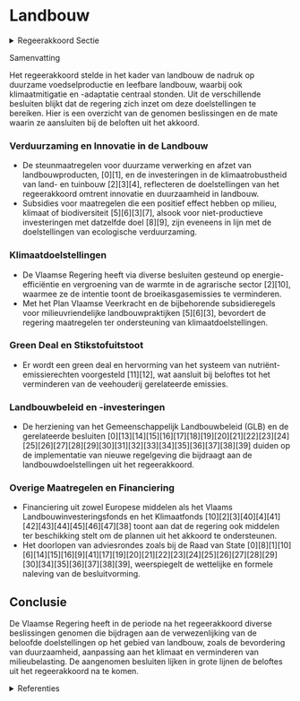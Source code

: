 # Landbouw

<details>
        <summary>Regeerakkoord Sectie </summary>
        <p>1.5 Landbouw Om de klimaatdoelstelling te realiseren zetten we volop in op de verdere omslag naar een duur-zame voedselproductie en leefbare landbouw. Innovatie (technologisch, verdienmodellen, ruimtegebruik), ecologische verduurzaming en ondernemerschap staan daarbij centraal. Bij de Vlaamse invulling van het nieuwe Gemeenschappelijk Landbouwbeleid (2021–2027) voorzien we de nodige maatregelen en instru-menten om deze emissiereductie te realiseren. We hervormen het Vlaams Landbouwinvesteringsfonds tot een toekomstge-richt ondernemersfonds. Het investeringsbeleid richt zich op innovatieve, milieu- en klimaat-vriendelijke productie. De selectiemethode toegepast op alle steunaanvragen wordt bijge-stuurd zodat investeringen die het meest bijdragen aan het verlagen van de omgevingsdruk en het meest bijdragen aan klimaatmitigatie (hoogste broeikasgasemissie reductie per euro investeringssteun) en -adaptatie het hoogst gerangschikt worden. Zo’n kwart van de landbouwemissies (2,0 Mton in 2016) zijn energetisch, en komen vnl. voort uit verwarming van stallen en serres. Om dit tegen 2030 met 40% terug te voeren, zetten we sterk in op energie-efficiëntie en een vergroening van de warmte. Driekwart van de landbouwemissies komen rechtstreeks of onrechtstreeks voort uit de veehouderij. Via een green deal dringen we de uitstoot via verteringsprocessen terug, onder meer door optimalisering van voederrantsoenen en voederefficiëntie en verbetering van bedrijfs-management. Na evaluatie hervormen we het systeem van nutriënt-emissierechten, zodat het meer bijdraagt aan het realiseren van de doelstel-lingen op vlak van waterkwaliteit, klimaat en luchtkwaliteit. We onderzoeken op welke wijze emissie-reduce-rende technieken geïmplementeerd kunnen worden om de klimaatimpact van nieuwe stallen te verminderen. </p>
        </details> 

Samenvatting

Het regeerakkoord stelde in het kader van landbouw de nadruk op duurzame voedselproductie en leefbare landbouw, waarbij ook klimaatmitigatie en -adaptatie centraal stonden. Uit de verschillende besluiten blijkt dat de regering zich inzet om deze doelstellingen te bereiken. Hier is een overzicht van de genomen beslissingen en de mate waarin ze aansluiten bij de beloften uit het akkoord.

### Verduurzaming en Innovatie in de Landbouw

- De steunmaatregelen voor duurzame verwerking en afzet van landbouwproducten, \[0\]\[1\], en de investeringen in de klimaatrobustheid van land- en tuinbouw \[2\]\[3\]\[4\], reflecteren de doelstellingen van het regeerakkoord omtrent innovatie en duurzaamheid in landbouw.
- Subsidies voor maatregelen die een positief effect hebben op milieu, klimaat of biodiversiteit \[5\]\[6\]\[3\]\[7\], alsook voor niet-productieve investeringen met datzelfde doel \[8\]\[9\], zijn eveneens in lijn met de doelstellingen van ecologische verduurzaming.

### Klimaatdoelstellingen

- De Vlaamse Regering heeft via diverse besluiten gesteund op energie-efficiëntie en vergroening van de warmte in de agrarische sector \[2\]\[10\], waarmee ze de intentie toont de broeikasgasemissies te verminderen.
- Met het Plan Vlaamse Veerkracht en de bijbehorende subsidieregels voor milieuvriendelijke landbouwpraktijken \[5\]\[6\]\[3\], bevordert de regering maatregelen ter ondersteuning van klimaatdoelstellingen.
  
### Green Deal en Stikstofuitstoot

- Er wordt een green deal en hervorming van het systeem van nutriënt-emissierechten voorgesteld \[11\]\[12\], wat aansluit bij beloftes tot het verminderen van de veehouderij gerelateerde emissies.

### Landbouwbeleid en -investeringen

- De herziening van het Gemeenschappelijk Landbouwbeleid (GLB) en de gerelateerde besluiten \[0\]\[13\]\[14\]\[15\]\[16\]\[17\]\[18\]\[19\]\[20\]\[21\]\[22\]\[23\]\[24\]\[25\]\[26\]\[27\]\[28\]\[29\]\[30\]\[31\]\[32\]\[33\]\[34\]\[35\]\[36\]\[37\]\[38\]\[39\] duiden op de implementatie van nieuwe regelgeving die bijdraagt aan de landbouwdoelstellingen uit het regeerakkoord.

### Overige Maatregelen en Financiering

- Financiering uit zowel Europese middelen als het Vlaams Landbouwinvesteringsfonds en het Klimaatfonds \[10\]\[2\]\[3\]\[40\]\[4\]\[41\]\[42\]\[43\]\[44\]\[45\]\[46\]\[47\]\[38\] toont aan dat de regering ook middelen ter beschikking stelt om de plannen uit het akkoord te ondersteunen.
- Het doorlopen van adviesrondes zoals bij de Raad van State \[0\]\[8\]\[1\]\[10\]\[6\]\[14\]\[15\]\[16\]\[9\]\[41\]\[17\]\[19\]\[20\]\[21\]\[22\]\[23\]\[24\]\[25\]\[26\]\[27\]\[28\]\[29\]\[30\]\[34\]\[35\]\[36\]\[37\]\[38\]\[39\], weerspiegelt de wettelijke en formele naleving van de besluitvorming.

## Conclusie

De Vlaamse Regering heeft in de periode na het regeerakkoord diverse beslissingen genomen die bijdragen aan de verwezenlijking van de beloofde doelstellingen op het gebied van landbouw, zoals de bevordering van duurzaamheid, aanpassing aan het klimaat en verminderen van milieubelasting. De aangenomen besluiten lijken in grote lijnen de beloftes uit het regeerakkoord na te komen.

<details>
        <summary> Referenties</summary>
        
**[\[0\]](https://beslissingenvlaamseregering.vlaanderen.be/?search=Steun%20voor%20investeringen%20voor%20duurzame%20verwerking%20en%20afzet%20van%20landbouwproducten&dateOption=select&startDate=2023-07-14T08%3A00%3A00Z&endDate=2023-07-14T08%3A00%3A00Z)** : **(2023-07-14)** Steun voor investeringen voor duurzame verwerking en afzet van landbouwproducten 

**[\[1\]](https://beslissingenvlaamseregering.vlaanderen.be/?search=Steun%20voor%20investeringen%20voor%20duurzame%20verwerking%20en%20afzet%20van%20landbouwproducten&dateOption=select&startDate=2023-10-06T08%3A00%3A00Z&endDate=2023-10-06T08%3A00%3A00Z)** : **(2023-10-06)** Steun voor investeringen voor duurzame verwerking en afzet van landbouwproducten 

**[\[2\]](https://beslissingenvlaamseregering.vlaanderen.be/?search=Bijsturing%20intern%20Klimaatplan%20Vlaamse%20Overheid&dateOption=select&startDate=2021-07-16T06%3A00%3A00Z&endDate=2021-07-16T06%3A00%3A00Z)** : **(2021-07-16)** Bijsturing intern Klimaatplan Vlaamse Overheid 

**[\[3\]](https://beslissingenvlaamseregering.vlaanderen.be/?search=Plan%20Vlaamse%20Veerkracht%3A%20wijziging%20besluit%20subsidies%20groene%20maatregelen%20land-%20en%20tuinbouwbedrijven&dateOption=select&startDate=2022-07-15T08%3A00%3A00Z&endDate=2022-07-15T08%3A00%3A00Z)** : **(2022-07-15)** Plan Vlaamse Veerkracht: wijziging besluit subsidies groene maatregelen land- en tuinbouwbedrijven 

**[\[4\]](https://beslissingenvlaamseregering.vlaanderen.be/?search=Plan%20Vlaamse%20Veerkracht%3A%20wijziging%20besluit%20subsidies%20groene%20maatregelen%20land-%20en%20tuinbouwbedrijven&dateOption=select&startDate=2022-09-30T09%3A30%3A00Z&endDate=2022-09-30T09%3A30%3A00Z)** : **(2022-09-30)** Plan Vlaamse Veerkracht: wijziging besluit subsidies groene maatregelen land- en tuinbouwbedrijven 

**[\[5\]](https://beslissingenvlaamseregering.vlaanderen.be/?search=Plan%20Vlaamse%20Veerkracht%3A%20subsidieregels%20voor%20de%20uitvoering%20van%20maatregelen%20met%20een%20gunstig%20effect%20op%20milieu%2C%20klimaat%20of%20biodiversiteit&dateOption=select&startDate=2021-09-10T08%3A00%3A00Z&endDate=2021-09-10T08%3A00%3A00Z)** : **(2021-09-10)** Plan Vlaamse Veerkracht: subsidieregels voor de uitvoering van maatregelen met een gunstig effect op milieu, klimaat of biodiversiteit 

**[\[6\]](https://beslissingenvlaamseregering.vlaanderen.be/?search=Plan%20Vlaamse%20Veerkracht%3A%20subsidieregels%20voor%20de%20uitvoering%20van%20maatregelen%20met%20een%20gunstig%20effect%20op%20milieu%2C%20klimaat%20of%20biodiversiteit&dateOption=select&startDate=2021-07-16T06%3A00%3A00Z&endDate=2021-07-16T06%3A00%3A00Z)** : **(2021-07-16)** Plan Vlaamse Veerkracht: subsidieregels voor de uitvoering van maatregelen met een gunstig effect op milieu, klimaat of biodiversiteit 

**[\[7\]](https://beslissingenvlaamseregering.vlaanderen.be/?search=Plan%20Vlaamse%20Veerkracht%3A%20Projectoproepen%20land-%20en%20tuinbouwsector%20rond%20samenwerking%20met%20betrekking%20tot%20ondernemerschap%2C%20digitalisering%20en%20kennisdeling&dateOption=select&startDate=2021-07-16T06%3A00%3A00Z&endDate=2021-07-16T06%3A00%3A00Z)** : **(2021-07-16)** Plan Vlaamse Veerkracht: Projectoproepen land- en tuinbouwsector rond samenwerking met betrekking tot ondernemerschap, digitalisering en kennisdeling 

**[\[8\]](https://beslissingenvlaamseregering.vlaanderen.be/?search=Steun%20voor%20niet-productieve%20investeringen%20voor%20milieu-%20en%20klimaatdoelen%20in%20de%20landbouw&dateOption=select&startDate=2023-03-07T12%3A00%3A00Z&endDate=2023-03-07T12%3A00%3A00Z)** : **(2023-03-07)** Steun voor niet-productieve investeringen voor milieu- en klimaatdoelen in de landbouw 

**[\[9\]](https://beslissingenvlaamseregering.vlaanderen.be/?search=Steun%20voor%20niet-productieve%20investeringen%20voor%20milieu-%20en%20klimaatdoelen%20in%20de%20landbouw&dateOption=select&startDate=2023-04-21T08%3A00%3A00Z&endDate=2023-04-21T08%3A00%3A00Z)** : **(2023-04-21)** Steun voor niet-productieve investeringen voor milieu- en klimaatdoelen in de landbouw 

**[\[10\]](https://beslissingenvlaamseregering.vlaanderen.be/?search=Plan%20Vlaamse%20Veerkracht%3A%20subsidies%20duurzaam%20watergebruik%20en%20overheidsopdracht%20studie%20naar%20%E2%80%98Groenblauwe%20business%20modellen%20voor%20landbouwers%E2%80%99&dateOption=select&startDate=2022-12-09T09%3A00%3A00Z&endDate=2022-12-09T09%3A00%3A00Z)** : **(2022-12-09)** Plan Vlaamse Veerkracht: subsidies duurzaam watergebruik en overheidsopdracht studie naar ‘Groenblauwe business modellen voor landbouwers’ 

**[\[11\]](https://beslissingenvlaamseregering.vlaanderen.be/?search=Visienota%20%27Bijkomende%20maatregelen%20Klimaat%27&dateOption=select&startDate=2021-11-05T15%3A30%3A00Z&endDate=2021-11-05T15%3A30%3A00Z)** : **(2021-11-05)** Visienota 'Bijkomende maatregelen Klimaat' 

**[\[12\]](https://beslissingenvlaamseregering.vlaanderen.be/?search=Regels%20vergoeding%20veevoeder%20met%20een%20methaanreducerend%20effect&dateOption=select&startDate=2022-02-25T09%3A00%3A00Z&endDate=2022-02-25T09%3A00%3A00Z)** : **(2022-02-25)** Regels vergoeding veevoeder met een methaanreducerend effect 

**[\[13\]](https://beslissingenvlaamseregering.vlaanderen.be/?search=Voorschriften%20landbouwsubsidies%20voor%20uitvoering%20maatregelen%20met%20een%20gunstig%20effect%20op%20het%20milieu%2C%20het%20klimaat%20en%20de%20biodiversiteit&dateOption=select&startDate=2023-03-07T12%3A00%3A00Z&endDate=2023-03-07T12%3A00%3A00Z)** : **(2023-03-07)** Voorschriften landbouwsubsidies voor uitvoering maatregelen met een gunstig effect op het milieu, het klimaat en de biodiversiteit 

**[\[14\]](https://beslissingenvlaamseregering.vlaanderen.be/?search=Combineren%20van%20agromilieuklimaatmaatregelen%2C%20ecoregelingen%20en%20beheerovereenkomsten%20landbouw&dateOption=select&startDate=2023-05-12T08%3A00%3A00Z&endDate=2023-05-12T08%3A00%3A00Z)** : **(2023-05-12)** Combineren van agromilieuklimaatmaatregelen, ecoregelingen en beheerovereenkomsten landbouw 

**[\[15\]](https://beslissingenvlaamseregering.vlaanderen.be/?search=Voorschriften%20landbouwsubsidies%20voor%20uitvoering%20maatregelen%20met%20een%20gunstig%20effect%20op%20het%20milieu%2C%20het%20klimaat%20en%20de%20biodiversiteit&dateOption=select&startDate=2023-04-21T08%3A00%3A00Z&endDate=2023-04-21T08%3A00%3A00Z)** : **(2023-04-21)** Voorschriften landbouwsubsidies voor uitvoering maatregelen met een gunstig effect op het milieu, het klimaat en de biodiversiteit 

**[\[16\]](https://beslissingenvlaamseregering.vlaanderen.be/?search=Combineren%20van%20agromilieuklimaatmaatregelen%2C%20ecoregelingen%20en%20beheerovereenkomsten%20landbouw&dateOption=select&startDate=2023-03-24T09%3A00%3A00Z&endDate=2023-03-24T09%3A00%3A00Z)** : **(2023-03-24)** Combineren van agromilieuklimaatmaatregelen, ecoregelingen en beheerovereenkomsten landbouw 

**[\[17\]](https://beslissingenvlaamseregering.vlaanderen.be/?search=Steun%20voor%20productieve%20investeringen%20en%20opstartverrichtingen%20in%20de%20landbouw&dateOption=select&startDate=2023-03-07T12%3A00%3A00Z&endDate=2023-03-07T12%3A00%3A00Z)** : **(2023-03-07)** Steun voor productieve investeringen en opstartverrichtingen in de landbouw 

**[\[18\]](https://beslissingenvlaamseregering.vlaanderen.be/?search=Subsidies%20agromilieu-%20en%20klimaatmaatregelen%3A%20wijzigingsbesluit&dateOption=select&startDate=2020-10-23T08%3A00%3A00Z&endDate=2020-10-23T08%3A00%3A00Z)** : **(2020-10-23)** Subsidies agromilieu- en klimaatmaatregelen: wijzigingsbesluit 

**[\[19\]](https://beslissingenvlaamseregering.vlaanderen.be/?search=Steun%20voor%20sensibiliseringsacties%20duurzame%20landbouw&dateOption=select&startDate=2023-04-21T08%3A00%3A00Z&endDate=2023-04-21T08%3A00%3A00Z)** : **(2023-04-21)** Steun voor sensibiliseringsacties duurzame landbouw 

**[\[20\]](https://beslissingenvlaamseregering.vlaanderen.be/?search=Steun%20voor%20sensibiliseringsacties%20duurzame%20landbouw&dateOption=select&startDate=2023-03-07T12%3A00%3A00Z&endDate=2023-03-07T12%3A00%3A00Z)** : **(2023-03-07)** Steun voor sensibiliseringsacties duurzame landbouw 

**[\[21\]](https://beslissingenvlaamseregering.vlaanderen.be/?search=Steun%20voor%20opstart%20van%20of%20omschakeling%20naar%20een%20toekomstgerichte%20duurzame%20ondernemingsstrategie%20op%20een%20landbouwbedrijf&dateOption=select&startDate=2023-10-06T08%3A00%3A00Z&endDate=2023-10-06T08%3A00%3A00Z)** : **(2023-10-06)** Steun voor opstart van of omschakeling naar een toekomstgerichte duurzame ondernemingsstrategie op een landbouwbedrijf 

**[\[22\]](https://beslissingenvlaamseregering.vlaanderen.be/?search=Steun%20innovatieve%20investeringen%20landbouw&dateOption=select&startDate=2023-03-07T12%3A00%3A00Z&endDate=2023-03-07T12%3A00%3A00Z)** : **(2023-03-07)** Steun innovatieve investeringen landbouw 

**[\[23\]](https://beslissingenvlaamseregering.vlaanderen.be/?search=Steun%20innovatieve%20investeringen%20landbouw&dateOption=select&startDate=2023-04-21T08%3A00%3A00Z&endDate=2023-04-21T08%3A00%3A00Z)** : **(2023-04-21)** Steun innovatieve investeringen landbouw 

**[\[24\]](https://beslissingenvlaamseregering.vlaanderen.be/?search=Steun%20voor%20productieve%20investeringen%20en%20opstartverrichtingen%20in%20de%20landbouw&dateOption=select&startDate=2023-04-21T08%3A00%3A00Z&endDate=2023-04-21T08%3A00%3A00Z)** : **(2023-04-21)** Steun voor productieve investeringen en opstartverrichtingen in de landbouw 

**[\[25\]](https://beslissingenvlaamseregering.vlaanderen.be/?search=Gemeenschappelijk%20Landbouwbeleid%20%28GLB%29%3A%20verbetering%20productie%20en%20afzet%20producten%20bijenteelt&dateOption=select&startDate=2023-07-07T09%3A00%3A00Z&endDate=2023-07-07T09%3A00%3A00Z)** : **(2023-07-07)** Gemeenschappelijk Landbouwbeleid (GLB): verbetering productie en afzet producten bijenteelt 

**[\[26\]](https://beslissingenvlaamseregering.vlaanderen.be/?search=Steun%20projecten%20in%20het%20kader%20van%20Europees%20Innovatiepartnerschap%20voor%20productiviteit%20en%20duurzaamheid%20in%20de%20landbouw&dateOption=select&startDate=2023-04-21T08%3A00%3A00Z&endDate=2023-04-21T08%3A00%3A00Z)** : **(2023-04-21)** Steun projecten in het kader van Europees Innovatiepartnerschap voor productiviteit en duurzaamheid in de landbouw 

**[\[27\]](https://beslissingenvlaamseregering.vlaanderen.be/?search=Steun%20projecten%20in%20het%20kader%20van%20Europees%20Innovatiepartnerschap%20voor%20productiviteit%20en%20duurzaamheid%20in%20de%20landbouw&dateOption=select&startDate=2023-03-07T12%3A00%3A00Z&endDate=2023-03-07T12%3A00%3A00Z)** : **(2023-03-07)** Steun projecten in het kader van Europees Innovatiepartnerschap voor productiviteit en duurzaamheid in de landbouw 

**[\[28\]](https://beslissingenvlaamseregering.vlaanderen.be/?search=Subsidie%20agromilieu-%20en%20klimaatmaatregelen%3A%20wijzigingsbesluit%20overgangsperiode&dateOption=select&startDate=2021-01-22T09%3A00%3A00Z&endDate=2021-01-22T09%3A00%3A00Z)** : **(2021-01-22)** Subsidie agromilieu- en klimaatmaatregelen: wijzigingsbesluit overgangsperiode 

**[\[29\]](https://beslissingenvlaamseregering.vlaanderen.be/?search=Gemeenschappelijk%20Landbouwbeleid%20%28GLB%29%3A%20verbetering%20productie%20en%20afzet%20producten%20bijenteelt&dateOption=select&startDate=2023-03-24T09%3A00%3A00Z&endDate=2023-03-24T09%3A00%3A00Z)** : **(2023-03-24)** Gemeenschappelijk Landbouwbeleid (GLB): verbetering productie en afzet producten bijenteelt 

**[\[30\]](https://beslissingenvlaamseregering.vlaanderen.be/?search=Vergroeningsregels%20gewasdiversificatie&dateOption=select&startDate=2022-06-10T08%3A00%3A00Z&endDate=2022-06-10T08%3A00%3A00Z)** : **(2022-06-10)** Vergroeningsregels gewasdiversificatie 

**[\[31\]](https://beslissingenvlaamseregering.vlaanderen.be/?search=Plan%20Vlaamse%20Veerkracht%3A%201%2C99%20miljoen%20euro%20subsidie%20samenwerkingsverband%20%E2%80%98Praktijkcentra%20Plant%E2%80%99%20voor%20project%20%E2%80%98Slimme%20combinatie%20van%20teeltkeuze%20en%20technologie%20voor%20een%20rendabele%20klimaatrobuuste%20land-%20en%20tuinbouw%E2%80%99&dateOption=select&startDate=2021-07-16T06%3A00%3A00Z&endDate=2021-07-16T06%3A00%3A00Z)** : **(2021-07-16)** Plan Vlaamse Veerkracht: 1,99 miljoen euro subsidie samenwerkingsverband ‘Praktijkcentra Plant’ voor project ‘Slimme combinatie van teeltkeuze en technologie voor een rendabele klimaatrobuuste land- en tuinbouw’ 

**[\[32\]](https://beslissingenvlaamseregering.vlaanderen.be/?search=Combinaties%20Gemeenschappelijk%20Landbouwbeleid%20%28GLB%29%3A%20bijkomende%20combinaties%20van%20agromilieuklimaatmaatregelen%2C%20ecoregelingen%20en%20beheerovereenkomsten&dateOption=select&startDate=2023-12-22T09%3A00%3A00Z&endDate=2023-12-22T09%3A00%3A00Z)** : **(2023-12-22)** Combinaties Gemeenschappelijk Landbouwbeleid (GLB): bijkomende combinaties van agromilieuklimaatmaatregelen, ecoregelingen en beheerovereenkomsten 

**[\[33\]](https://beslissingenvlaamseregering.vlaanderen.be/?search=Vlaams%20beleidsplan%20bio-economie&dateOption=select&startDate=2020-12-18T09%3A00%3A00Z&endDate=2020-12-18T09%3A00%3A00Z)** : **(2020-12-18)** Vlaams beleidsplan bio-economie 

**[\[34\]](https://beslissingenvlaamseregering.vlaanderen.be/?search=Hectaresteun%20voor%20biologische%20productiemethode%3A%20wijzigingsbesluit%20overgangsmaatregelen&dateOption=select&startDate=2021-01-22T09%3A00%3A00Z&endDate=2021-01-22T09%3A00%3A00Z)** : **(2021-01-22)** Hectaresteun voor biologische productiemethode: wijzigingsbesluit overgangsmaatregelen 

**[\[35\]](https://beslissingenvlaamseregering.vlaanderen.be/?search=Steunregelingen%20gemeenschappelijk%20landbouwbeleid%3A%20wijzigingsbesluit&dateOption=select&startDate=2021-10-15T08%3A00%3A00Z&endDate=2021-10-15T08%3A00%3A00Z)** : **(2021-10-15)** Steunregelingen gemeenschappelijk landbouwbeleid: wijzigingsbesluit 

**[\[36\]](https://beslissingenvlaamseregering.vlaanderen.be/?search=Vlaams%20Gemeenschappelijk%20Landbouwbeleid%3A%20Strategisch%20Plan%202023-2027&dateOption=select&startDate=2023-03-17T09%3A00%3A00Z&endDate=2023-03-17T09%3A00%3A00Z)** : **(2023-03-17)** Vlaams Gemeenschappelijk Landbouwbeleid: Strategisch Plan 2023-2027 

**[\[37\]](https://beslissingenvlaamseregering.vlaanderen.be/?search=Steunregelingen%20gemeenschappelijk%20landbouwbeleid&dateOption=select&startDate=2021-09-03T10%3A00%3A00Z&endDate=2021-09-03T10%3A00%3A00Z)** : **(2021-09-03)** Steunregelingen gemeenschappelijk landbouwbeleid 

**[\[38\]](https://beslissingenvlaamseregering.vlaanderen.be/?search=Herverdeling%20middelen%20luchtkwaliteitsfonds&dateOption=select&startDate=2023-09-29T08%3A00%3A00Z&endDate=2023-09-29T08%3A00%3A00Z)** : **(2023-09-29)** Herverdeling middelen luchtkwaliteitsfonds 

**[\[39\]](https://beslissingenvlaamseregering.vlaanderen.be/?search=Steun%20voor%20deelname%20aan%20Europees%20erkende%20voedselkwaliteitsregelingen%20en%20hectaresteun%20voor%20biologische%20productiemethode%3A%20actualisering%20besluiten&dateOption=select&startDate=2021-10-08T08%3A00%3A00Z&endDate=2021-10-08T08%3A00%3A00Z)** : **(2021-10-08)** Steun voor deelname aan Europees erkende voedselkwaliteitsregelingen en hectaresteun voor biologische productiemethode: actualisering besluiten 

**[\[40\]](https://beslissingenvlaamseregering.vlaanderen.be/?search=Visienota%20%27Cofinanciering%20in%20functie%20van%20de%20kosteneffici%C3%ABntie%20voor%20allocatie%20van%20middelen%20uit%20het%20Vlaams%20Klimaatfonds%20voor%20Vlaamse%20mitigatiemaatregelen%27&dateOption=select&startDate=2020-09-11T08%3A00%3A00Z&endDate=2020-09-11T08%3A00%3A00Z)** : **(2020-09-11)** Visienota 'Cofinanciering in functie van de kostenefficiëntie voor allocatie van middelen uit het Vlaams Klimaatfonds voor Vlaamse mitigatiemaatregelen' 

**[\[41\]](https://beslissingenvlaamseregering.vlaanderen.be/?search=Steun%20voor%20opstart%20van%20of%20omschakeling%20naar%20een%20toekomstgerichte%20duurzame%20ondernemingsstrategie%20op%20een%20landbouwbedrijf&dateOption=select&startDate=2023-07-14T08%3A00%3A00Z&endDate=2023-07-14T08%3A00%3A00Z)** : **(2023-07-14)** Steun voor opstart van of omschakeling naar een toekomstgerichte duurzame ondernemingsstrategie op een landbouwbedrijf 

**[\[42\]](https://beslissingenvlaamseregering.vlaanderen.be/?search=Bijsturing%20intern%20Klimaatplan%20Vlaamse%20overheid&dateOption=select&startDate=2022-07-15T08%3A00%3A00Z&endDate=2022-07-15T08%3A00%3A00Z)** : **(2022-07-15)** Bijsturing intern Klimaatplan Vlaamse overheid 

**[\[43\]](https://beslissingenvlaamseregering.vlaanderen.be/?search=925.000%20euro%20naar%20het%20Departement%20Landbouw%20en%20Visserij%20voor%20de%20maatregel%20%27verhogen%20van%20het%20effectieve%20organische%20koolstofgehalte%20van%20bouwland%20via%20het%20teeltplan%27&dateOption=select&startDate=2021-07-16T06%3A00%3A00Z&endDate=2021-07-16T06%3A00%3A00Z)** : **(2021-07-16)** 925.000 euro naar het Departement Landbouw en Visserij voor de maatregel 'verhogen van het effectieve organische koolstofgehalte van bouwland via het teeltplan' 

**[\[44\]](https://beslissingenvlaamseregering.vlaanderen.be/?search=Aanpak%20besteding%20middelen%20Vlaams%20Klimaatfonds%20%28VKF%29%20voor%20verderzetting%20onderbouwde%20aanpak%20energiebesparing%20gebouwenpark%20VDAB&dateOption=select&startDate=2023-12-22T09%3A00%3A00Z&endDate=2023-12-22T09%3A00%3A00Z)** : **(2023-12-22)** Aanpak besteding middelen Vlaams Klimaatfonds (VKF) voor verderzetting onderbouwde aanpak energiebesparing gebouwenpark VDAB 

**[\[45\]](https://beslissingenvlaamseregering.vlaanderen.be/?search=Impulsprogramma%20energiemaatregelen%20ondernemingen%20voor%20onder%20meer%20de%20versnelde%20vergroening%20warmtevraag%20niet-ETS%20industrie%20in%20Vlaanderen&dateOption=select&startDate=2022-12-02T09%3A00%3A00Z&endDate=2022-12-02T09%3A00%3A00Z)** : **(2022-12-02)** Impulsprogramma energiemaatregelen ondernemingen voor onder meer de versnelde vergroening warmtevraag niet-ETS industrie in Vlaanderen 

**[\[46\]](https://beslissingenvlaamseregering.vlaanderen.be/?search=Hectaresteun%20voor%20biologische%20productiemethode&dateOption=select&startDate=2020-10-23T08%3A00%3A00Z&endDate=2020-10-23T08%3A00%3A00Z)** : **(2020-10-23)** Hectaresteun voor biologische productiemethode 

**[\[47\]](https://beslissingenvlaamseregering.vlaanderen.be/?search=Aanpak%20besteding%20middelen%20Vlaams%20Klimaatfonds%20voor%20verderzetting%20onderbouwde%20aanpak%20energiebesparing%20gebouwenpark%20VDAB&dateOption=select&startDate=2021-12-03T09%3A00%3A00Z&endDate=2021-12-03T09%3A00%3A00Z)** : **(2021-12-03)** Aanpak besteding middelen Vlaams Klimaatfonds voor verderzetting onderbouwde aanpak energiebesparing gebouwenpark VDAB 
        </details> 

